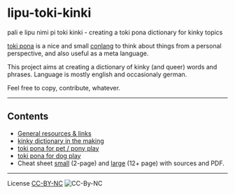 # lipu-toki-kinki
pali e lipu nimi pi toki kinki - creating a toki pona dictionary for kinky topics

[toki pona](https://tokipona.org/) is a nice and small [conlang](https://en.wikipedia.org/wiki/Constructed_language) to think about things from a personal perspective, and also useful as a meta language.

This project aims at creating a dictionary of kinky (and queer) words and phrases. Language is mostly english and occasionaly german.

Feel free to copy, contribute, whatever.

---

## Contents

+ [General resources & links](resources.md)
+ [kinky dictionary in the making](toki-kinki.md)
+ [toki pona for pet / pony play](toki-pi-soweli-poni.md)
+ [toki pona for dog play](toki-pi-soweli-lili.md)
+ Cheat sheet [small](Cheat%20Sheet%20large/) (2-page) and [large](Cheat%20Sheet%20large/) (12+ page) with sources and PDF.

---

License [CC-BY-NC](https://creativecommons.org/licenses/by-nc/4.0/)
![CC-By-NC](https://i.creativecommons.org/l/by-nc/4.0/88x31.png)

